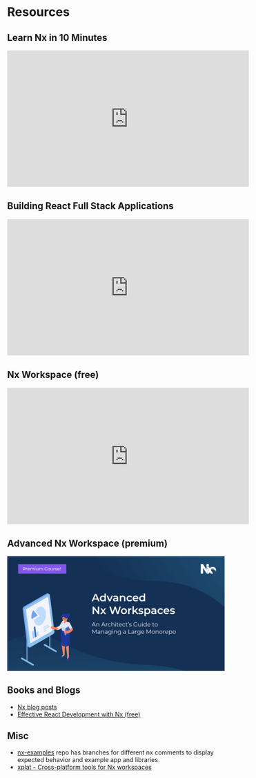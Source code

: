 # Resources

## Learn Nx in 10 Minutes

<iframe width="560" height="315" src="https://www.youtube.com/embed/E188J7E_MDU" frameborder="0" allow="accelerometer; autoplay; encrypted-media; gyroscope; picture-in-picture" allowfullscreen></iframe>

## Building React Full Stack Applications

<iframe width="560" height="315" src="https://www.youtube.com/embed/Jxh_--FeJeY" frameborder="0" allow="accelerometer; autoplay; encrypted-media; gyroscope; picture-in-picture" allowfullscreen></iframe>

## Nx Workspace (free)

<iframe width="560" height="315" src="https://www.youtube.com/embed/2mYLe9Kp9VM" frameborder="0" allow="accelerometer; autoplay; encrypted-media; gyroscope; picture-in-picture" allowfullscreen></iframe>

## Advanced Nx Workspace (premium)

[![Advanced Nx Workspace](./advanced-nx-workspace-course.png)](https://nxplaybook.com/p/advanced-nx-workspaces)

## Books and Blogs

- [Nx blog posts](https://blog.nrwl.io/react/home)
- [Effective React Development with Nx (free)](https://go.nrwl.io/effective-react-development-with-nx-new-book)

## Misc

- [nx-examples](https://github.com/nrwl/nx-examples) repo has branches for different nx comments to display expected behavior and example app and libraries.
- [xplat - Cross-platform tools for Nx workspaces](https://nstudio.io/xplat/)
